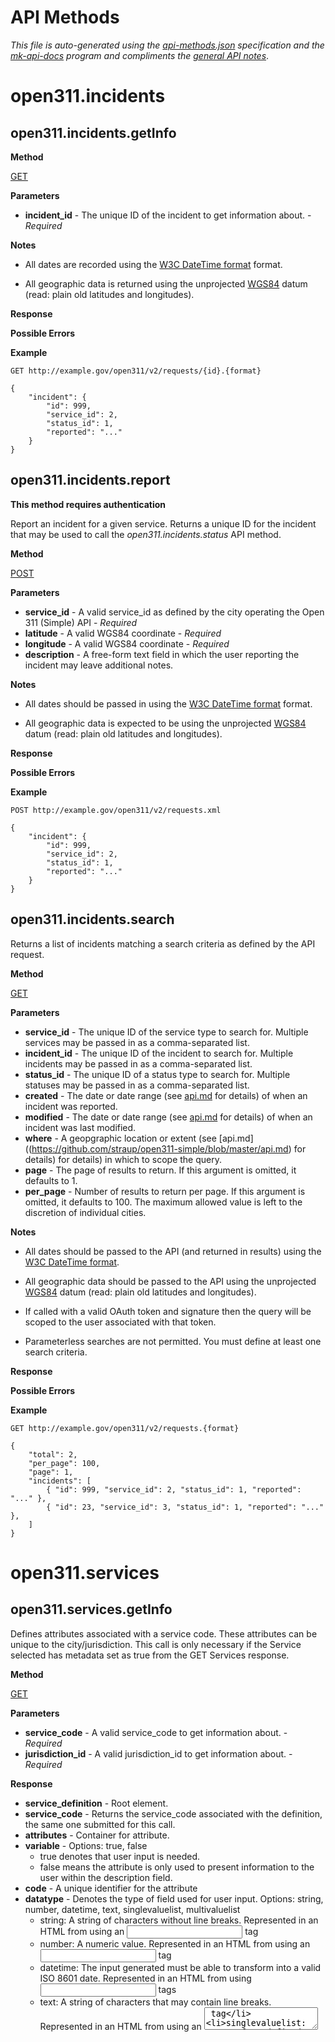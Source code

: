 API Methods
==

_This file is auto-generated using the [api-methods.json](https://github.com/straup/open311-simple/blob/master/api-methods.json) specification and the [mk-api-docs](https://github.com/straup/open311-simple/blob/master/bin/mk-api-docs.py) program and compliments the [general API notes](https://github.com/straup/open311-simple/blob/master/api.md)_.

open311.incidents
==

open311.incidents.getInfo
--



**Method**

[GET](http://www.w3.org/Protocols/rfc2616/rfc2616-sec9.html)

**Parameters**

* **incident\_id** - The unique ID of the incident to get information about. - _Required_

**Notes**

* All dates are recorded using the [W3C DateTime format](http://www.w3.org/TR/NOTE-datetime) format.

* All geographic data is returned using the unprojected [WGS84](http://spatialreference.org/ref/epsg/4326/) datum (read: plain old latitudes and longitudes).

**Response**


**Possible Errors**


**Example**

	GET http://example.gov/open311/v2/requests/{id}.{format}

	{
		"incident": {
			"id": 999,
			"service_id": 2,
			"status_id": 1,
			"reported": "..."
		}
	}

open311.incidents.report
--

**This method requires authentication**

Report an incident for a given service. Returns a unique ID for the incident that may be used to call the _open311.incidents.status_ API method.

**Method**

[POST](http://www.w3.org/Protocols/rfc2616/rfc2616-sec9.html)

**Parameters**

* **service\_id** - A valid service\_id as defined by the city operating the Open 311 (Simple) API - _Required_
* **latitude** - A valid WGS84 coordinate - _Required_
* **longitude** - A valid WGS84 coordinate - _Required_
* **description** - A free-form text field in which the user reporting the incident may leave additional notes.

**Notes**

* All dates should be passed in using the [W3C DateTime format](http://www.w3.org/TR/NOTE-datetime) format.

* All geographic data is expected to be using the unprojected [WGS84](http://spatialreference.org/ref/epsg/4326/) datum (read: plain old latitudes and longitudes).

**Response**


**Possible Errors**


**Example**

	POST http://example.gov/open311/v2/requests.xml

	{
		"incident": {
			"id": 999,
			"service_id": 2,
			"status_id": 1,
			"reported": "..."
		}
	}

open311.incidents.search
--

Returns a list of incidents matching a search criteria as defined by the API request.

**Method**

[GET](http://www.w3.org/Protocols/rfc2616/rfc2616-sec9.html)

**Parameters**

* **service\_id** - The unique ID of the service type to search for. Multiple services may be passed in as a comma-separated list.
* **incident\_id** - The unique ID of the incident to search for. Multiple incidents may be passed in as a comma-separated list.
* **status\_id** - The unique ID of a status type to search for. Multiple statuses may be passed in as a comma-separated list.
* **created** - The date or date range (see [api.md](https://github.com/straup/open311-simple/blob/master/api.md) for details) of when an incident was reported.
* **modified** - The date or date range (see [api.md](https://github.com/straup/open311-simple/blob/master/api.md) for details) of when an incident was last modified.
* **where** - A geopgraphic location or extent (see [api.md]((https://github.com/straup/open311-simple/blob/master/api.md) for details) for details) in which to scope the query.
* **page** - The page of results to return. If this argument is omitted, it defaults to 1.
* **per_page** - Number of results to return per page. If this argument is omitted, it defaults to 100. The maximum allowed value is left to the discretion of individual cities.

**Notes**

* All dates should be passed to the API (and returned in results) using the [W3C DateTime format](http://www.w3.org/TR/NOTE-datetime).

* All geographic data should be passed to the API using the unprojected [WGS84](http://spatialreference.org/ref/epsg/4326/) datum (read: plain old latitudes and longitudes).

* If called with a valid OAuth token and signature then the query will be scoped to the user associated with that token.

* Parameterless searches are not permitted. You must define at least one search criteria.

**Response**


**Possible Errors**


**Example**

	GET http://example.gov/open311/v2/requests.{format}

	{
		"total": 2,
		"per_page": 100,
		"page": 1,
		"incidents": [
			{ "id": 999, "service_id": 2, "status_id": 1, "reported": "..." },
			{ "id": 23, "service_id": 3, "status_id": 1, "reported": "..." },
		]
	}

open311.services
==

open311.services.getInfo
--

Defines attributes associated with a service code. These attributes can be unique to the city/jurisdiction. This call is only necessary if the Service selected has metadata set as true from the GET Services response.

**Method**

[GET](http://www.w3.org/Protocols/rfc2616/rfc2616-sec9.html)

**Parameters**

* **service\_code** - A valid service\_code to get information about. - _Required_
* **jurisdiction\_id** - A valid jurisdiction\_id to get information about. - _Required_

**Response**

* **service\_definition** - Root element.
* **service\_code** - Returns the service\_code associated with the definition, the same one submitted for this call.
* **attributes** - Container for attribute.
* **variable** - Options: true, false
    * true denotes that user input is needed.
    * false means the attribute is only used to present information to the user within the description field.
* **code** - A unique identifier for the attribute
* **datatype** - Denotes the type of field used for user input. Options: string, number, datetime, text, singlevaluelist, multivaluelist
    * string: A string of characters without line breaks. Represented in an HTML from using an <input> tag
    * number: A numeric value. Represented in an HTML from using an <input> tag
    * datetime: The input generated must be able to transform into a valid ISO 8601 date. Represented in an HTML from using <input> tags
    * text: A string of characters that may contain line breaks. Represented in an HTML from using an <textarea> tag
    * singlevaluelist: A set of predefined values (specified in this response) where only one value may be selected. Represented in an HTML from using the <select> and <option> tags
    * multivaluelist: A set of predefined values (specified in this response) where several values may be selected. Represented in an HTML from using the <select multiple="multiple"> and <option> tags
* **required** - Setting true means that the value is required to submit service request.  Options: true, false.
* **datatype\_description** - A description of the datatype which helps the user provide their input.
* **order** - The sort order that the attributes will be presented to the user. 1 is shown first.  Options: Any positive integer not used for other attributes in the same service\_code.
* **description** - A description of the attribute field with instructions for the user to find and identify the requested information.
* **values** - A container for a list of predefined options for singlevaluelist or multivaluelist. Required if datatype is set to singlevaluelist or multivaluelist.
* **value** - A container for a predefined option (key and name) for singlevaluelist or multivaluelist.
* **key** - The unique identifier associated with an option for singlevaluelist or multivaluelist. This is analogous to the value attribute in an html option tag.
* **name** - The human readable title of an option for singlevaluelist or multivaluelist. This is analogous to the innerhtml text node of an html option tag.

**Possible Errors**

* **404** - service\_code or jurisdiction\_id provided were not found (specify in error response).
* **400** - service\_code or jurisdiction\_id was not provided (specify in error response).
* **400** - General service error (Anything that fails during service list processing. The client will need to notify us).

**Example**

	GET http://example.gov/open311/v2/services/{id}.{format}

	<?xml version="1.0" encoding="utf-8"?>
	<service_definition>
		<service_code>DMV66</service_code>	
		<attributes>
			<attribute>
				<variable>true</variable>
				<code>WHISHETN</code>
				<datatype>singlevaluelist</datatype>
				<required>true</required>
				<datatype_description></datatype_description>		
				<order>1</order>	
				<description>What is the ticket/tag/DL number?</description>
				<values>
					<value>
						<key>123</key>
						<name>Ford</name>
					</value>
					<value>
						<key>124</key>
						<name>Chrysler</name>
					</value>			
				</values>
			</attribute>	
		</attributes>
	</service_definition>
	
	-- OR --
	
	{
	  "service_code":"DMV66",
	  "attributes":[
	    {
	      "variable":true,
	      "code":"WHISHETN",
	      "datatype":"singlevaluelist",
	      "required":true,
	      "datatype_description":null,
	      "order":1,
	      "description":"What is the ticket/tag/DL number?",
	      "values":[
	        {
	          "key":123,
	          "name":"Ford"
	        },
	        {
	          "key":124,
	          "name":"Chrysler"
	        }
	      ]
	    }
	  ]
	}
open311.services.getList
--

Provide a list of acceptable 311 service request types and their associated service codes. These request types can be unique to the city/jurisdiction

**Method**

[GET](http://www.w3.org/Protocols/rfc2616/rfc2616-sec9.html)

**Parameters**

* **jurisdiction\_id** - A valid jurisdiction\_id to get information about. - _Required_
* **page** - The page of results to return. If this argument is omitted, it defaults to 1.
* **per_page** - Number of results to return per page. If this argument is omitted, it defaults to 100. The maximum allowed value is left to the discretion of individual cities.

**Response**

* **services** - Root element.
* **service** - Container for service\_code, service\_name, description, metadata, type, keywords, group.
* **service\_code** - The unique identifier for the service request type.
* **service\_name** - The human readable name of the service request type.
* **description** - A brief description of the service request type.
* **metadata** - Possible values: true, false
    * true: This service request type requires additional metadata so the client will need to make a call to the Service Definition method
    * false: No additional information is required and a call to the Service Definition method is not needed.
* **type** - Possible values: realtime, batch, blackbox
    * realtime: The service request ID will be returned immediately after the service request is submitted.
    * batch: A token will be returned immediately after the service request is submitted. This token can then be later used to return the service request ID.
    * blackbox: No service request ID will be returned after the service request is submitted.
* **keywords** - A comma separated list of tags or keywords to help users identify the request type. This can provide synonyms of the service\_name and group.
* **group** - A category to group this service type within. This provides a way to group several service request types under one category such as "sanitation"

**Possible Errors**

* **404** -  jurisdiction\_id provided was not found (specify in error response).
* **400** - jurisdiction\_id was not provided (specify in error response).
* **400** - General service error (Anything that fails during service list processing. The client will need to notify us).

**Example**

	GET http://example.gov/open311/v2/services.{format}

	<?xml version="1.0" encoding="utf-8"?>
	<services>
		<service>
			<service_code>001</service_code>
			<service_name>Cans left out 24x7</service_name>
			<description>Garbage or recycling cans that have been left out for more than 24 hours after collection. Violators will be cited.</description>
			<metadata>true</metadata>
			<type>realtime</type>
			<keywords>lorem, ipsum, dolor</keywords>
			<group>sanitation</group>
		</service>
	</services>
	
	-- OR --
	
	[
	  {
	    "service_code":001,
	    "service_name":"Cans left out 24x7",
	    "description":"Garbage or recycling cans that have been left out for more than 24 hours after collection. Violators will be cited.",
	    "metadata":true,
	    "type":"realtime",
	    "keywords":"lorem, ipsum, dolor",
	    "group":"sanitation"
	  }
	]

open311.statuses
==

open311.statuses.getList
--

Return a list of valid statuses for incidents. The types of statuses and their meaning are left to the discretion of individual cities.

**Method**

[GET](http://www.w3.org/Protocols/rfc2616/rfc2616-sec9.html)

**Parameters**

* **page** - The page of results to return. If this argument is omitted, it defaults to 1.
* **per_page** - Number of results to return per page. If this argument is omitted, it defaults to 100. The maximum allowed value is left to the discretion of individual cities.

**Response**


**Possible Errors**


**Example**

	GET http://example.gov/open311/v2/{foo}

open311.where
==

open311.where.getList
--

Returns a list of geographic prefixes that may be used to query for incident reports using the 'open311.incidents.search' API method.

**Method**

[GET](http://www.w3.org/Protocols/rfc2616/rfc2616-sec9.html)

**Parameters**

* **page** - The page of results to return. If this argument is omitted, it defaults to 1.
* **per_page** - Number of results to return per page. If this argument is omitted, it defaults to 100. The maximum allowed value is left to the discretion of individual cities.

**Response**


**Possible Errors**


**Example**

	GET http://example.gov/open311/v2/{foo}

	{
		"total": 3,
		"per_page": 100,
		"page": 1,
		"terms": [
			{ "prefix": "bbox", "description": "...", "example": "bbox:37.788,-122.344,37.857,-122.256" },
			{ "prefix": "near", "description": "...", "example": "near:37.804376,-122.271180" },
			{ "prefix": "zip", "description": "...", "example": "zip:94110" }
		]
	}

